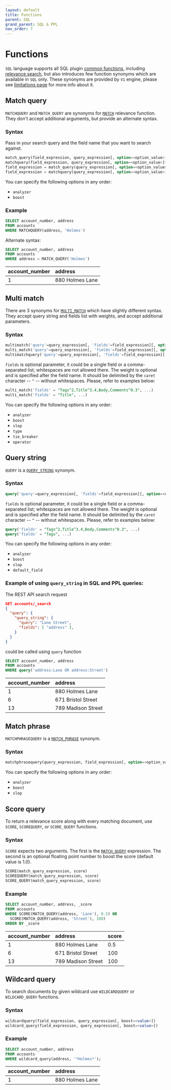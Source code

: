 ```yaml
---
layout: default
title: Functions
parent: SQL
grand_parent: SQL & PPL
nav_order: 7
---
```


# Functions

`SQL` language supports all SQL plugin [common functions]({{site.url}}{{site.baseurl}}/search-plugins/sql/functions/), including [relevance search]({{site.url}}{{site.baseurl}}/search-plugins/sql/full-text/), but also introduces few function synonyms which are available in `SQL` only.
These synonyms are provided by `V1` engine, please see [limitations page]({{site.url}}{{site.baseurl}}/search-plugins/sql/limitation) for more info about it.

## Match query

`MATCHQUERY` and `MATCH_QUERY` are synonyms for [`MATCH`]({{site.url}}{{site.baseurl}}/search-plugins/sql/full-text#match) relevance function. They don't accept additional arguments, but provide an alternate syntax.

### Syntax

Pass in your search query and the field name that you want to search against.

```sql
match_query(field_expression, query_expression[, option=<option_value>]*)
matchquery(field_expression, query_expression[, option=<option_value>]*)
field_expression = match_query(query_expression[, option=<option_value>]*)
field_expression = matchquery(query_expression[, option=<option_value>]*)
```

You can specify the following options in any order:

- `analyzer`
- `boost`

### Example

```sql
SELECT account_number, address
FROM accounts
WHERE MATCHQUERY(address, 'Holmes')
```

Alternate syntax:

```sql
SELECT account_number, address
FROM accounts
WHERE address = MATCH_QUERY('Holmes')
```

| account_number | address
:--- | :---
1 | 880 Holmes Lane

## Multi match

There are 3 synonyms for [`MULTI_MATCH`]({{site.url}}{{site.baseurl}}/search-plugins/sql/full-text#multi-match) which have slightly different syntax. They accept query string and fields list with weights, and accept additional parameters.

### Syntax

```sql
multimatch('query'=query_expression[, 'fields'=field_expression][, option=<option_value>]*)
multi_match('query'=query_expression[, 'fields'=field_expression][, option=<option_value>]*)
multimatchquery('query'=query_expression[, 'fields'=field_expression][, option=<option_value>]*)
```

`fields` is optional parameter, it could be a single field or a comma-separated list; whitespaces are not allowed there. The weight is optional and is specified after the field name. It should be delimited by the `caret` character -- `^` -- without whitespaces. Please, refer to examples below:

```sql
multi_match('fields' = "Tags^2,Title^3.4,Body,Comments^0.3", ...)
multi_match('fields' = "Title", ...)
```

You can specify the following options in any order:

- `analyzer`
- `boost`
- `slop`
- `type`
- `tie_breaker`
- `operator`

## Query string

`QUERY` is a [`QUERY_STRING`]({{site.url}}{{site.baseurl}}/search-plugins/sql/full-text#query-string) synonym.

### Syntax

```sql
query('query'=query_expression[, 'fields'=field_expression][, option=<option_value>]*)
```

`fields` is optional parameter, it could be a single field or a comma-separated list; whitespaces are not allowed there. The weight is optional and is specified after the field name. It should be delimited by the `caret` character -- `^` -- without whitespaces. Please, refer to examples below:

```sql
query('fields' = "Tags^2,Title^3.4,Body,Comments^0.3", ...)
query('fields' = "Tags", ...)
```

You can specify the following options in any order:

- `analyzer`
- `boost`
- `slop`
- `default_field`

### Example of using `query_string` in SQL and PPL queries:

The REST API search request
```json
GET accounts/_search
{
  "query": {
    "query_string": {
      "query": "Lane Street",
      "fields": [ "address" ],
    }
  }
}
```

could be called using `query` function

```sql
SELECT account_number, address
FROM accounts
WHERE query('address:Lane OR address:Street')
```

| account_number | address
:--- | :---
1 | 880 Holmes Lane
6 | 671 Bristol Street
13 | 789 Madison Street

## Match phrase

`MATCHPHRASEQUERY` is a [`MATCH_PHRASE`]({{site.url}}{{site.baseurl}}/search-plugins/sql/full-text#query-string) synonym.

### Syntax

```sql
matchphrasequery(query_expression, field_expression[, option=<option_value>]*)
```

You can specify the following options in any order:

- `analyzer`
- `boost`
- `slop`

## Score query

To return a relevance score along with every matching document, use `SCORE`, `SCOREQUERY`, or `SCORE_QUERY` functions.

### Syntax

`SCORE` expects two arguments. The first is the [`MATCH_QUERY`](#match-query) expression. The second is an optional floating point number to boost the score (default value is 1.0).

```sql
SCORE(match_query_expression, score)
SCOREQUERY(match_query_expression, score)
SCORE_QUERY(match_query_expression, score)
```

### Example

```sql
SELECT account_number, address, _score
FROM accounts
WHERE SCORE(MATCH_QUERY(address, 'Lane'), 0.5) OR
  SCORE(MATCH_QUERY(address, 'Street'), 100)
ORDER BY _score
```

| account_number | address | score
:--- | :--- | :---
1 | 880 Holmes Lane | 0.5
6 | 671 Bristol Street | 100
13 | 789 Madison Street | 100

## Wildcard query

To search documents by given wildcard use `WILDCARDQUERY` or `WILDCARD_QUERY` functions.

### Syntax

```sql
wildcardquery(field_expression, query_expression[, boost=<value>])
wildcard_query(field_expression, query_expression[, boost=<value>])
```

### Example

```sql
SELECT account_number, address
FROM accounts
WHERE wildcard_query(address, '*Holmes*');
```

| account_number | address
:--- | :---
1 | 880 Holmes Lane
